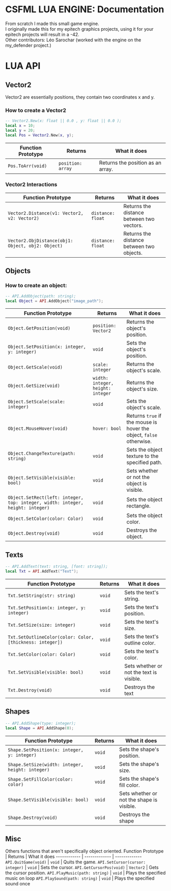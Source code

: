 # CSFML LUA ENGINE: Documentation
From scratch I made this small game engine.  
I originally made this for my epitech graphics projects, using it for your epitech projects will result in a -42.  
Other contributors: Léo Sarochar (worked with the engine on the my_defender project.)  
# LUA API
## Vector2
Vector2 are essentially positions, they contain two coordinates x and y.
### How to create a Vector2
```lua
-- Vector2.New(x: float || 0.0 , y: float || 0.0 );
local x = 10;
local y = 20;
local Pos = Vector2.New(x, y);
```
Function Prototype | Returns | What it does
------------ | ------------- | -------------
```Pos.ToArr(void)``` | ```position: array``` | Returns the position as an array.

### Vector2 Interactions
Function Prototype | Returns | What it does
------------ | ------------- | -------------
```Vector2.Distance(v1: Vector2, v2: Vector2)``` | ```distance: float``` | Returns the distance between two vectors.
```Vector2.ObjDistance(obj1: Object, obj2: Object)``` | ```distance: float``` | Returns the distance between two objects.
## Objects
### How to create an object:
```lua
-- API.AddObject(path: string);
local Object = API.AddObject("image_path");
```
Function Prototype | Returns | What it does
------------ | ------------- | -------------
```Object.GetPosition(void)``` | ```position: Vector2``` | Returns the object's position.
```Object.SetPosition(x: integer, y: integer)``` | ```void``` | Sets the object's position.
```Object.GetScale(void)``` | ```scale: integer``` | Returns the object's scale.
```Object.GetSize(void)``` | ```width: integer, height: integer``` | Returns the object's size.
```Object.SetScale(scale: integer)``` | ```void``` | Sets the object's scale.
```Object.MouseHover(void)``` | ```hover: bool``` | Returns ``true`` if the mouse is hover the object, ``false`` otherwise.
```Object.ChangeTexture(path: string)``` | ```void``` | Sets the object texture to the specified path.
```Object.SetVisible(visible: bool)``` | ```void``` | Sets whether or not the object is visible.
```Object.SetRect(left: integer, top: integer, width: integer, height: integer)``` | ```void``` | Sets the object rectangle.
```Object.SetColor(color: Color)``` | ```void``` | Sets the object color.
```Object.Destroy(void)``` | ```void``` | Destroys the object.
## Texts
```lua
-- API.AddText(text: string, [font: string]);
local Txt = API.AddText("Text");
```
Function Prototype | Returns | What it does
------------ | ------------- | -------------
```Txt.SetString(str: string)``` | ```void``` | Sets the text's string.
```Txt.SetPosition(x: integer, y: integer)``` | ```void``` | Sets the text's position.
```Txt.SetSize(size: integer)``` | ```void``` | Sets the text's size.
```Txt.SetOutlineColor(color: Color, [thickness: integer])``` | ```void``` | Sets the text's outline color.
```Txt.SetColor(color: Color)``` | ```void``` | Sets the text's color.
```Txt.SetVisible(visible: bool)``` | ```void``` | Sets whether or not the text is visible.
```Txt.Destroy(void)``` | ```void``` | Destroys the text
## Shapes
```lua
-- API.AddShape(type: integer);
local Shape = API.AddShape(0);
```
Function Prototype | Returns | What it does
------------ | ------------- | -------------
```Shape.SetPosition(x: integer, y: integer)``` | ```void``` | Sets the shape's position.
```Shape.SetSize(width: integer, height: integer)``` | ```void``` | Sets the shape's size.
```Shape.SetFillColor(color: color)``` | ```void``` | Sets the shape's fill color.
```Shape.SetVisible(visible: bool)``` | ```void``` | Sets whether or not the shape is visible.
```Shape.Destroy(void)``` | ```void``` | Destroys the shape
## Misc
Others functions that aren't specifically object oriented.
Function Prototype | Returns | What it does
------------ | ------------- | -------------
```API.QuitGame(void)``` | ```void``` | Quits the game.
```API.SetCursor(cursor: integer)``` | ```void``` | Sets the cursor.
```API.GetCursorPos(void)``` | ```Vector2``` | Gets the cursor position.
```API.PlayMusic(path: string)``` | ```void``` | Plays the specified music on loop
```API.PlaySound(path: string)``` | ```void``` | Plays the specified sound once